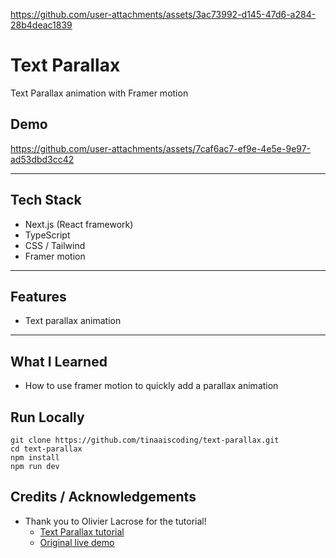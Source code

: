 
https://github.com/user-attachments/assets/3ac73992-d145-47d6-a284-28b4deac1839
# Text Parallax
Text Parallax animation with Framer motion

## Demo



https://github.com/user-attachments/assets/7caf6ac7-ef9e-4e5e-9e97-ad53dbd3cc42



---

## Tech Stack
- Next.js (React framework)  
- TypeScript
- CSS / Tailwind
- Framer motion

---
## Features
- Text parallax animation

---
## What I Learned
- How to use framer motion to quickly add a parallax animation


## Run Locally
```
git clone https://github.com/tinaaiscoding/text-parallax.git
cd text-parallax
npm install
npm run dev
```

## Credits / Acknowledgements
- Thank you to Olivier Lacrose for the tutorial!
  - [Text Parallax tutorial](https://blog.olivierlarose.com/tutorials/text-parallax)
  - [Original live demo](https://blog.olivierlarose.com/demos/text-parallax)
